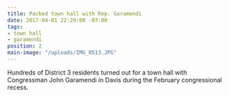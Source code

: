 ```yaml
---
title: Packed town hall with Rep. Garamendi
date: 2017-04-01 22:29:00 -07:00
tags:
- town hall
- garamendi
position: 2
main-image: "/uploads/IMG_0513.JPG"
---
```


Hundreds of District 3 residents turned out for a town hall with Congressman John Garamendi in Davis during the February congressional recess.